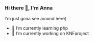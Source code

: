 ### Hi there 👋, I'm Anna
I'm just gona see around here)
- 🌱 I’m currently learning php
- 🔭 I’m currently working on KNFproject
<!--
**AnnaPapalek/AnnaPapalek** is a ✨ _special_ ✨ repository because its `README.md` (this file) appears on your GitHub profile.

Here are some ideas to get you started:

- 🔭 I’m currently working on ...
- 🌱 I’m currently learning ...
- 👯 I’m looking to collaborate on ...
- 🤔 I’m looking for help with ...
- 💬 Ask me about ...
- 📫 How to reach me: ...
- 😄 Pronouns: ...
- ⚡ Fun fact: ...
-->

